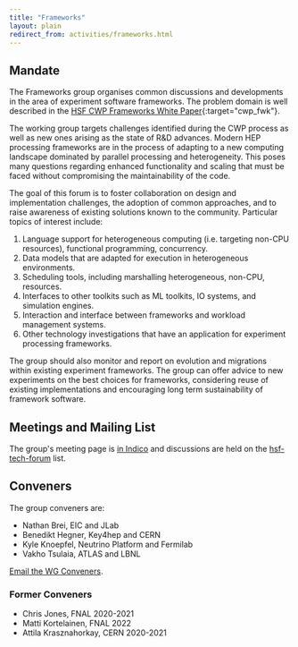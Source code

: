 ```yaml
---
title: "Frameworks"
layout: plain
redirect_from: activities/frameworks.html
---
```


## Mandate

The Frameworks group organises common discussions and developments in the area
of experiment software frameworks. The problem domain is well described in the
[HSF CWP Frameworks White Paper](https://arxiv.org/abs/1812.07861){:target="cwp_fwk"}.

The working group targets challenges identified during the CWP process as well
as new ones arising as the state of R&D advances. Modern HEP processing
frameworks are in the process of adapting to a new computing landscape dominated
by parallel processing and heterogeneity. This poses many questions regarding
enhanced functionality and scaling that must be faced without compromising the
maintainability of the code.

The goal of this forum is to foster collaboration on design and implementation
challenges, the adoption of common approaches, and to raise awareness of
existing solutions known to the community. Particular topics of interest
include:

1. Language support for heterogeneous computing (i.e. targeting non-CPU
   resources), functional programming, concurrency.
1. Data models that are adapted for execution in heterogeneous environments.
1. Scheduling tools, including marshalling heterogeneous, non-CPU, resources.
1. Interfaces to other toolkits such as ML toolkits, IO systems, and simulation
   engines.
1. Interaction and interface between frameworks and workload management systems.
1. Other technology investigations that have an application for experiment
   processing frameworks.

The group should also monitor and report on evolution and migrations within
existing experiment frameworks. The group can offer advice to new experiments on
the best choices for frameworks, considering reuse of existing implementations
and encouraging long term sustainability of framework software.

## Meetings and Mailing List

The group's meeting page is [in Indico](https://indico.cern.ch/category/10287/)
and discussions are held on the
[hsf-tech-forum](https://groups.google.com/forum/#%21forum/hsf-tech-forum) list.

## Conveners

The group conveners are:

- Nathan Brei, EIC and JLab
- Benedikt Hegner, Key4hep and CERN
- Kyle Knoepfel, Neutrino Platform and Fermilab
- Vakho Tsulaia, ATLAS and LBNL

[Email the WG Conveners](mailto:benedikt.hegner@cern.ch,knoepfel@fnal.gov,nbrei@jlab.org,vakhtang.tsulaia@cern.ch).

<!-- markdown-link-check-disable-line -->

### Former Conveners

- Chris Jones, FNAL 2020-2021
- Matti Kortelainen, FNAL 2022
- Attila Krasznahorkay, CERN 2020-2021
